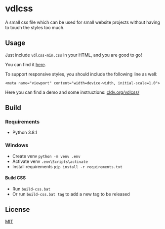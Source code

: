 # vdlcss
A small css file which can be used for small website projects without having to touch the styles too much.

## Usage
Just include `vdlcss-min.css` in your HTML, and you are good to go!

You can find it [here](https://github.com/ColdIV/vdlcss/blob/master/dist/vdlcss-min.css).

To support responsive styles, you should include the following line as well:

    <meta name="viewport" content="width=device-width, initial-scale=1.0">

Here you can find a demo and some instructions: [cldv.org/vdlcss/](http://www.cldv.org/vdlcss/)

## Build
### Requirements
- Python 3.8.1

### Windows
- Create venv `python -m venv .env`
- Activate venv `.env\Scripts\activate`
- Install requirements `pip install -r requirements.txt`

#### Build CSS
- Run `build-css.bat`
- Or run `build-css.bat tag` to add a new tag to be released

## License
[MIT](https://github.com/ColdIV/vdlcss/blob/master/LICENSE)
